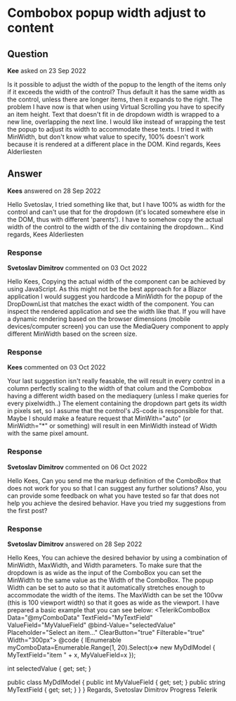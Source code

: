# Combobox popup width adjust to content

## Question

**Kee** asked on 23 Sep 2022

Is it possible to adjust the width of the popup to the length of the items only if it exceeds the width of the control? Thus default it has the same width as the control, unless there are longer items, then it expands to the right. The problem I have now is that when using Virtual Scrolling you have to specify an item height. Text that doesn't fit in de dropdown width is wrapped to a new line, overlapping the next line. I would like instead of wrapping the test the popup to adjust its width to accommodate these texts. I tried it with MinWidth, but don't know what value to specify, 100% doesn't work because it is rendered at a different place in the DOM. Kind regards, Kees Alderliesten

## Answer

**Kees** answered on 28 Sep 2022

Hello Svetoslav, I tried something like that, but I have 100% as width for the control and can't use that for the dropdown (it's located somewhere else in the DOM, thus with different 'parents'). I have to somehow copy the actual width of the control to the width of the div containing the dropdown... Kind regards, Kees Alderliesten

### Response

**Svetoslav Dimitrov** commented on 03 Oct 2022

Hello Kees, Copying the actual width of the component can be achieved by using JavaScript. As this might not be the best approach for a Blazor application I would suggest you hardcode a MinWidth for the popup of the DropDownList that matches the exact width of the component. You can inspect the rendered application and see the width like that. If you will have a dynamic rendering based on the browser dimensions (mobile devices/computer screen) you can use the MediaQuery component to apply different MinWidth based on the screen size.

### Response

**Kees** commented on 03 Oct 2022

Your last suggestion isn't really feasable, the will result in every control in a column perfectly scaling to the width of that colum and the Combobox having a different width based on the mediaquery (unless I make queries for every pixelwidth..) The element containing the dropdown part gets its width in pixels set, so I assume that the control's JS-code is responsible for that. Maybe I should make a feature request that MinWith="auto" (or MinWidth="*" or something) will result in een MinWidth instead of Width with the same pixel amount.

### Response

**Svetoslav Dimitrov** commented on 06 Oct 2022

Hello Kees, Can you send me the markup definition of the ComboBox that does not work for you so that I can suggest any further solutions? Also, you can provide some feedback on what you have tested so far that does not help you achieve the desired behavior. Have you tried my suggestions from the first post?

### Response

**Svetoslav Dimitrov** answered on 28 Sep 2022

Hello Kees, You can achieve the desired behavior by using a combination of MinWidth, MaxWidth, and Width parameters. To make sure that the dropdown is as wide as the input of the ComboBox you can set the MinWidth to the same value as the Width of the ComboBox. The popup Width can be set to auto so that it automatically stretches enough to accommodate the width of the items. The MaxWidth can be set the 100vw (this is 100 viewport width) so that it goes as wide as the viewport. I have prepared a basic example that you can see below: <TelerikComboBox Data="@myComboData" TextField="MyTextField" ValueField="MyValueField" @bind-Value="selectedValue" Placeholder="Select an item..." ClearButton="true" Filterable="true" Width="300px"> <ComboBoxSettings> <ComboBoxPopupSettings Width="auto" MinWidth="300px" MaxWidth="100vw " /> </ComboBoxSettings> </TelerikComboBox> @code {
IEnumerable <MyDdlModel> myComboData=Enumerable.Range(1, 20).Select(x=>
new MyDdlModel
{
MyTextField="item " + x,
MyValueField=x
});

int selectedValue { get; set; }

public class MyDdlModel
{
public int MyValueField { get; set; }
public string MyTextField { get; set; }
}
} Regards, Svetoslav Dimitrov Progress Telerik
